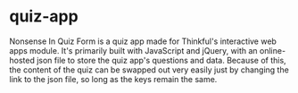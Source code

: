 # quiz-app
Nonsense In Quiz Form is a quiz app made for Thinkful's interactive web apps module. It's primarily built with JavaScript and jQuery,
with an online-hosted json file to store the quiz app's questions and data. Because of this, the content of the quiz can be swapped out
very easily just by changing the link to the json file, so long as the keys remain the same.
